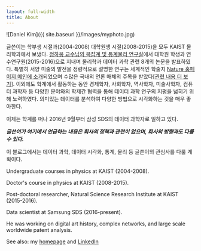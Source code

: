 ```yaml
---
layout: full-width
title: About
---
```


![Daniel Kim]({{ site.baseurl }}/images/myphoto.jpg)

글쓴이는 학부생 시절과(2004-2008) 대학원생 시절(2008-2015)을 모두 KAIST 물리학과에서 보냈다. [정하웅 교수님의 복잡계 및 통계물리 연구실](http://stat.kaist.ac.kr/)에서 대학원 학생과 연수연구원(2015-2016)으로 지내며 물리학과 데이터 과학 관련 8개의 논문을 발표하였다. 특별히 서양 미술의 발전을 정량적으로 설명한 연구는 세계적인 학술지 [Nature 홈페이지 메인에 소개](http://www.danielykim.me/images/Nature_main_20141211.png)되었으며 수많은 국내외 언론 매체의 주목을 받았다[[관련 내용 더 보기]](http://danielykim.me/papers/DKim2014/). 이외에도 학계에서 활동하는 동안 경제학자, 사회학자, 역사학자, 미술사학자, 컴퓨터 과학자 등 다양한 분야와의 학제간 협력을 통해 데이터 과학 연구의 지평을 넓히기 위해 노력하였다. 의미있는 데이터를 분석하여 다양한 방법으로 시각화하는 것을 매우 좋아한다. 

이제는 학계를 떠나 2016년 9월부터 삼성 SDS의 데이터 과학자로 일하고 있다.

***글쓴이가 여기에서 언급하는 내용은 회사의 정책과 관련이 없으며, 회사의 방향과도 다를 수 있다.***

이 블로그에서는 데이터 과학, 데이터 시각화, 통계, 물리 등 글쓴이의 관심사를 다룰 계획이다.


Undergraduate courses in physics at KAIST (2004-2008).

Doctor's course in physics at KAIST (2008-2015).

Post-doctoral researcher, Natural Science Research Institute at KAIST (2015-2016).

Data scientist at Samsung SDS (2016-present).

He was working on digital art history, complex networks, and large scale worldwide patent analysis.

See also: my [homepage](http://danielykim.me) and [LinkedIn](https://www.linkedin.com/in/danielyounghokim)
